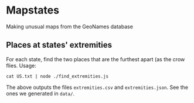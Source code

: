 # Mapstates
Making unusual maps from the GeoNames database

## Places at states' extremities
For each state, find the two places that are the furthest apart (as the
crow flies. Usage:

    cat US.txt | node ./find_extremities.js

The above outputs the files `extremities.csv` and `extremities.json`.
See the ones we generated in `data/`.
